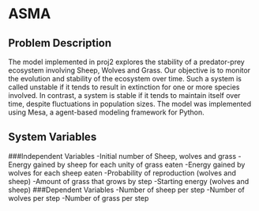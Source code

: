# ASMA
## Problem Description
The model implemented in proj2 explores the stability of a predator-prey ecosystem involving Sheep, Wolves and Grass. Our objective is to monitor the evolution and stability of the ecosystem over time. 
Such a system is called unstable if it tends to result in extinction for one or more species involved. In contrast, a system is stable if it tends to maintain itself over time, despite fluctuations in population sizes. The model was implemented using Mesa, a agent-based modeling framework for Python. 

## System Variables
###Independent Variables
-Initial number of Sheep, wolves and grass
-Energy gained by sheep for each unity of grass eaten
-Energy gained by wolves for each sheep eaten
-Probability of reproduction (wolves and sheep)
-Amount of grass that grows by step
-Starting energy (wolves and sheep)
###Dependent Variables
-Number of sheep per step
-Number of wolves per step
-Number of grass per step
